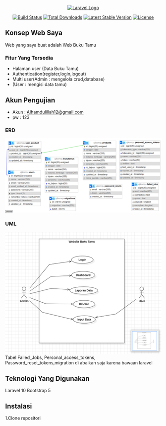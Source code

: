 <p align="center"><a href="https://laravel.com" target="_blank"><img src="https://raw.githubusercontent.com/laravel/art/master/logo-lockup/5%20SVG/2%20CMYK/1%20Full%20Color/laravel-logolockup-cmyk-red.svg" width="400" alt="Laravel Logo"></a></p>

<p align="center">
<a href="https://github.com/laravel/framework/actions"><img src="https://github.com/laravel/framework/workflows/tests/badge.svg" alt="Build Status"></a>
<a href="https://packagist.org/packages/laravel/framework"><img src="https://img.shields.io/packagist/dt/laravel/framework" alt="Total Downloads"></a>
<a href="https://packagist.org/packages/laravel/framework"><img src="https://img.shields.io/packagist/v/laravel/framework" alt="Latest Stable Version"></a>
<a href="https://packagist.org/packages/laravel/framework"><img src="https://img.shields.io/packagist/l/laravel/framework" alt="License"></a>
</p>

## Konsep Web Saya

Web yang saya buat adalah Web Buku Tamu

### Fitur Yang Tersedia


- Halaman user (Data Buku Tamu)
- Authentication(register,login,logout)
- Multi user(Admin : mengelola crud,database)
- (User : mengisi data tamu)

## Akun Pengujian
- Akun : Alhamdulillah12@gmail.com
- pw : 123

### ERD
![ERD](https://raw.githubusercontent.com/ambel77777/UjikomAmbel/refs/heads/main/erdMel.png)

### UML
![UML](https://raw.githubusercontent.com/ambel77777/UjikomAmbel/refs/heads/main/melUml.png)
Tabel Failed_Jobs,
Personal_access_tokens,
Password_reset_tokens,migration di abaikan saja karena bawaan laravel
## Teknologi Yang Digunakan
Laravel 10
Bootstrap 5

## Instalasi

1.Clone repositori
